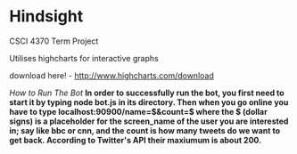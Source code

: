 # Hindsight
CSCI 4370 Term Project

Utilises highcharts for interactive graphs

download here! - http://www.highcharts.com/download

*How to Run The Bot*
	**In order to successfully run the bot, you first need to start it by typing node bot.js in its directory. Then when you go online
	you have to type localhost:90900/name=$&count=$ where the $ (dollar signs) is a placeholder for the screen_name of the user you are interested 
	in; say like bbc or cnn, and the count is how many tweets do we want to get back. According to Twitter's API their maxiumum is about 200.**
